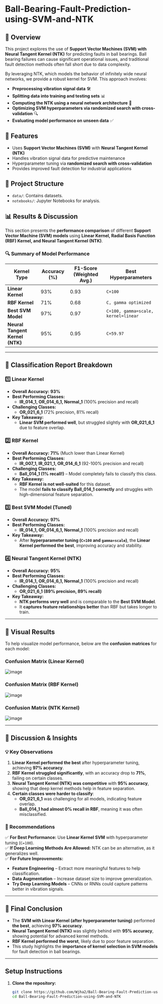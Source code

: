 # Ball-Bearing-Fault-Prediction-using-SVM-and-NTK
## 📌 Overview
This project explores the use of **Support Vector Machines (SVM) with Neural Tangent Kernel (NTK)** for predicting faults in ball bearings. Ball bearing failures can cause significant operational issues, and traditional fault detection methods often fall short due to data complexity. 

By leveraging NTK, which models the behavior of infinitely wide neural networks, we provide a robust kernel for SVM. This approach involves:

- **Preprocessing vibration signal data** 🛠️
- **Splitting data into training and testing sets** 📊
- **Computing the NTK using a neural network architecture** 🧠
- **Optimizing SVM hyperparameters via randomized search with cross-validation** 🔍
- **Evaluating model performance on unseen data** ✅

## 🚀 Features
- Uses **Support Vector Machines (SVM)** with **Neural Tangent Kernel (NTK)**
- Handles vibration signal data for predictive maintenance
- Hyperparameter tuning via **randomized search with cross-validation**
- Provides improved fault detection for industrial applications

## 📂 Project Structure
- `data/`: Contains datasets.
- `notebooks/`: Jupyter Notebooks for analysis.
## 📊 Results & Discussion

This section presents the **performance comparison** of different **Support Vector Machine (SVM) models** using **Linear Kernel, Radial Basis Function (RBF) Kernel, and Neural Tangent Kernel (NTK)**.

### 🔍 Summary of Model Performance
| **Kernel Type** | **Accuracy (%)** | **F1-Score (Weighted Avg.)** | **Best Hyperparameters** |
|---------------|----------------|---------------------|----------------|
| **Linear Kernel** | 93% | 0.93 | `C=100` |
| **RBF Kernel** | 71% | 0.68 | `C, gamma optimized` |
| **Best SVM Model** | 97% | 0.97 | `C=100, gamma=scale, kernel=linear` |
| **Neural Tangent Kernel (NTK)** | 95% | 0.95 | `C=59.97` |

---

## 📌 Classification Report Breakdown

### 1️⃣ Linear Kernel
- **Overall Accuracy:** **93%**
- **Best Performing Classes:**
  - **IR_014_1, OR_014_6_1, Normal_1** (100% precision and recall)
- **Challenging Classes:**
  - **OR_021_6_1** (72% precision, 81% recall)
- **Key Takeaway:**  
  - **Linear SVM performed well**, but struggled slightly with **OR_021_6_1** due to feature overlap.

### 2️⃣ RBF Kernel
- **Overall Accuracy:** **71%** (Much lower than Linear Kernel)
- **Best Performing Classes:**
  - **IR_007_1, IR_021_1, OR_014_6_1** (92-100% precision and recall)
- **Challenging Classes:**
  - **Ball_014_1 (1% recall!)** – Model completely fails to classify this class.
- **Key Takeaway:**  
  - **RBF Kernel is not well-suited** for this dataset.
  - The model **fails to classify Ball_014_1 correctly** and struggles with high-dimensional feature separation.

### 3️⃣ Best SVM Model (Tuned)
- **Overall Accuracy:** **97%**
- **Best Performing Classes:**
  - **IR_014_1, OR_014_6_1, Normal_1** (100% precision and recall)
- **Key Takeaway:**  
  - After **hyperparameter tuning (`C=100` and `gamma=scale`)**, the **Linear Kernel performed the best**, improving accuracy and stability.

### 4️⃣ Neural Tangent Kernel (NTK)
- **Overall Accuracy:** **95%**
- **Best Performing Classes:**
  - **IR_014_1, OR_014_6_1, Normal_1** (100% precision and recall)
- **Challenging Classes:**
  - **OR_021_6_1 (89% precision, 89% recall)**
- **Key Takeaway:**  
  - **NTK performs very well** and is comparable to the **Best SVM Model**.
  - It **captures feature relationships better** than RBF but takes longer to train.

---

## 📌 Visual Results
To help visualize model performance, below are the **confusion matrices** for each model:

### Confusion Matrix (Linear Kernel)
![image](https://github.com/user-attachments/assets/177e0a02-6d57-4f04-93ca-dbda2bf58c90)


### Confusion Matrix (RBF Kernel)
![image](https://github.com/user-attachments/assets/0548439d-1af3-44bd-9328-7b09338c591c)

### Confusion Matrix (NTK Kernel)
![image](https://github.com/user-attachments/assets/cc3bc075-f691-409d-8f73-7d62632a37a9)

---

## 📌 Discussion & Insights

### 💡 Key Observations
1. **Linear Kernel performed the best** after hyperparameter tuning, achieving **97% accuracy**.
2. **RBF Kernel struggled significantly**, with an accuracy drop to **71%**, failing on certain classes.
3. **Neural Tangent Kernel (NTK) was competitive** with **95% accuracy**, showing that deep kernel methods help in feature separation.
4. **Certain classes were harder to classify**:
   - **OR_021_6_1** was challenging for all models, indicating feature overlap.
   - **Ball_014_1 had almost 0% recall in RBF**, meaning it was often misclassified.

### 🚀 Recommendations
✅ **For Best Performance:** Use **Linear Kernel SVM** with hyperparameter tuning (`C=100`).  
✅ **If Deep Learning Methods Are Allowed:** NTK can be an alternative, as it generalizes well.  
✅ **For Future Improvements:**
   - **Feature Engineering** – Extract more meaningful features to help classification.
   - **Data Augmentation** – Increase dataset size to improve generalization.
   - **Try Deep Learning Models** – CNNs or RNNs could capture patterns better in vibration signals.

---

## 📌 Final Conclusion
- The **SVM with Linear Kernel (after hyperparameter tuning)** performed **the best**, achieving **97% accuracy**.
- **Neural Tangent Kernel (NTK)** was slightly behind with **95% accuracy**, showing potential for advanced kernel methods.
- **RBF Kernel performed the worst**, likely due to poor feature separation.
- This study highlights the **importance of kernel selection in SVM models** for fault detection in ball bearings.

---


## Setup Instructions
1. **Clone the repository:**
   ```bash
   git clone https://github.com/Wjha2/Ball-Bearing-Fault-Prediction-using-SVM-and-NTK.git
   cd Ball-Bearing-Fault-Prediction-using-SVM-and-NTK
